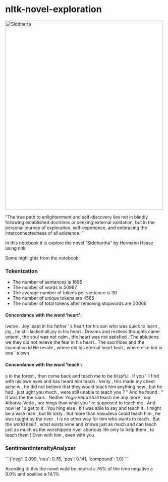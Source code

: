 # nltk-novel-exploration

<img src="https://www.storytel.com/co/es/books/siddhartha-1543647" alt="Siddharta" width="500" height="600">

<q>The true path to enlightenment and self-discovery lies not in blindly following established doctrines or seeking external validation, but in the personal journey of exploration, self-experience, and embracing the interconnectedness of all existence. </q>

In this notebook it is explore the novel  "Siddhartha" by Hermann Hesse using nltk

Some highlights from the notebook:

<h3>Tokenization </h3>

* The number of sentences is 1695 
* The number of words is 50987
* The average number of tokens per sentence is 30
* The number of unique tokens are 4565
* The number of total tokens after removing stopwords are 30066

<h4> Concordance with the word 'heart': </h4>

<p> iverse . Joy leapt in his father ’ s heart for his son who was quick to learn ,
joy , he still lacked all joy in his heart . Dreams and restless thoughts came 
ontent , the soul was not calm , the heart was not satisfied . The ablutions we
they did not relieve the fear in his heart . The sacrifices and the invocation 
id He reside , where did his eternal heart beat , where else but in one ’ s own </p>

<h4> Concordance with the word 'teach': </h4>

<p> s in the forest , then come back and teach me to be blissful . If you ’ ll find
 with his own eyes and has heard him teach . Verily , this made my chest ache w
, he did not believe that they would teach him anything new , but he had , just
ught you much , were still unable to teach you ? ” And he found : “ It was the 
 the ruins . Neither Yoga-Veda shall teach me any more , nor Atharva-Veda , nor
hings than what you ’ re supposed to teach me . And now let ’ s get to it : You
hing else . If I was able to say and teach it , I might be a wise man , but lik
ickly . But more than Vasudeva could teach him , he was taught by the river . I
is no other way for him who wants to teach . But the world itself , what exists
ivine and knows just as much and can teach just as much as the worshipped river
aborious life only to help them , to teach them ! Even with him , even with you </p>

<h3> SentimentIntensityAnalyzer </h3> 

´´´{'neg': 0.099, 'neu': 0.76, 'pos': 0.141, 'compound': 1.0}´´´

<p> Acording to this the novel wold be neutral a 76% of the time negative a 9.9% and positive a 14.1%  </p>



